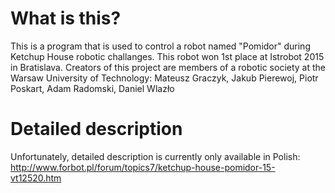# What is this?
This is a program that is used to control a robot named "Pomidor" during Ketchup House robotic challanges. This robot won 1st place at Istrobot 2015 in Bratislava. Creators of this project are members of a robotic society at the Warsaw University of Technology:
Mateusz Graczyk, Jakub Pierewoj, Piotr Poskart, Adam Radomski, Daniel Wlazło

# Detailed description
Unfortunately, detailed description is currently only available in Polish: http://www.forbot.pl/forum/topics7/ketchup-house-pomidor-15-vt12520.htm
